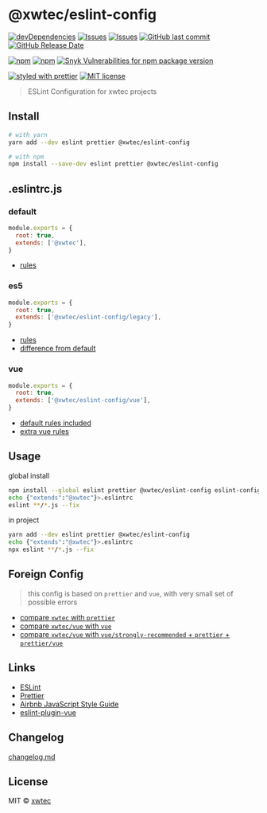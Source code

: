 # @xwtec/eslint-config

[![devDependencies](https://img.shields.io/david/dev/xwtec/eslint-config.svg?style=flat-square)](https://david-dm.org/xwtec/eslint-config)
[![Issues](http://img.shields.io/github/issues/xwtec/eslint-config.svg?style=flat-square)](https://github.com/xwtec/eslint-config/issues)
[![Issues](https://img.shields.io/github/issues-pr/xwtec/eslint-config.svg?style=flat-square)](https://github.com/xwtec/eslint-config/pulls)
[![GitHub last commit](https://img.shields.io/github/last-commit/xwtec/eslint-config.svg?style=flat-square)](https://github.com/xwtec/eslint-config/commits)
[![GitHub Release Date](https://img.shields.io/github/release-date/xwtec/eslint-config.svg?style=flat-square)](https://github.com/xwtec/eslint-config/releases)

[![npm](https://img.shields.io/npm/v/@xwtec/eslint-config.svg?style=flat-square)](https://www.npmjs.com/package/@xwtec/eslint-config)
[![npm](https://img.shields.io/npm/dt/@xwtec/eslint-config.svg?style=flat-square)](https://www.npmjs.com/package/@xwtec/eslint-config)
[![Snyk Vulnerabilities for npm package version](https://img.shields.io/snyk/vulnerabilities/npm/@xwtec/eslint-config.svg?style=flat-square)](https://snyk.io/vuln/npm:@xwtec%2Feslint-config)

[![styled with prettier](https://img.shields.io/badge/styled_with-prettier-ff69b4.svg?style=flat-square)](https://github.com/prettier/prettier)
[![MIT license](https://img.shields.io/github/license/xwtec/eslint-config.svg?style=flat-square)](http://opensource.org/licenses/MIT)

> ESLint Configuration for xwtec projects

## Install

```sh
# with yarn
yarn add --dev eslint prettier @xwtec/eslint-config

# with npm
npm install --save-dev eslint prettier @xwtec/eslint-config
```

## .eslintrc.js

### default

```js
module.exports = {
  root: true,
  extends: ['@xwtec'],
}
```

- [rules](https://github.com/xwtec/eslint-config/blob/master/docs/rules-default.md)

### es5

```js
module.exports = {
  root: true,
  extends: ['@xwtec/eslint-config/legacy'],
}
```

- [rules](https://github.com/xwtec/eslint-config/blob/master/docs/rules-legacy.md)
- [difference from default](https://github.com/xwtec/eslint-config/blob/master/docs/compare-xwtec-legacy.md)

### vue

```js
module.exports = {
  root: true,
  extends: ['@xwtec/eslint-config/vue'],
}
```

- [default rules included](https://github.com/xwtec/eslint-config/blob/master/docs/rules-default.md)
- [extra vue rules](https://github.com/xwtec/eslint-config/blob/master/docs/rules-vue.md)

## Usage

global install

```sh
npm install --global eslint prettier @xwtec/eslint-config eslint-config-prettier eslint-plugin-prettier
echo {"extends":"@xwtec"}>.eslintrc
eslint **/*.js --fix
```

in project

```sh
yarn add --dev eslint prettier @xwtec/eslint-config
echo {"extends":"@xwtec"}>.eslintrc
npx eslint **/*.js --fix
```

## Foreign Config

> this config is based on `prettier` and `vue`, with very small set of possible errors

- [compare `xwtec` with `prettier`](https://github.com/xwtec/eslint-config/tree/master/docs/compare-xwtec-prettier.md)
- [compare `xwtec/vue` with `vue`](https://github.com/xwtec/eslint-config/tree/master/docs/compare-vue-vue.md)
- [compare `xwtec/vue` with `vue/strongly-recommended` + `prettier` + `prettier/vue`](https://github.com/xwtec/eslint-config/tree/master/docs/compare-vue-vue-prettier.md)

## Links

- [ESLint](https://eslint.org/)
- [Prettier](https://prettier.io/)
- [Airbnb JavaScript Style Guide](https://github.com/airbnb/javascript)
- [eslint-plugin-vue](https://github.com/vuejs/eslint-plugin-vue)

## Changelog

[changelog.md](https://github.com/xwtec/eslint-config/blob/master/changelog.md)

## License

MIT © [xwtec](https://github.com/xwtec)
